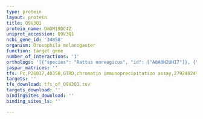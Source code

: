 ```yaml
---
type: protein
layout: protein
title: Q9V3Q1
protein_name: DmDM19DC4Z
uniprot_accession: Q9V3Q1
ncbi_gene_id: '34858'
organism: Drosophila melanogaster
function: target gene
number_of_interactions: '1'
orthologs: '[{"species": "Rattus norvegicus", "id": ["A0A0H2UHI7"]}, {"species": "Caenorhabditis elegans", "id": ["<a href=\"/protein/p54815\">P54815</a>"]}, {"species": "Saccharomyces cerevisiae", "id": ["<a href=\"/protein/p28737\">P28737</a>"]}]'
jaspar_matrices: ''
tfs: Pc,P26017,40358,GTRD,chromatin immunoprecipitation assay,27924024%5Buid%5D,No
targets: ''
tfs_download: tfs_of_Q9V3Q1.tsv
targets_download: ''
bindingSites_download: ''
binding_sites_ls: ''

---
```

